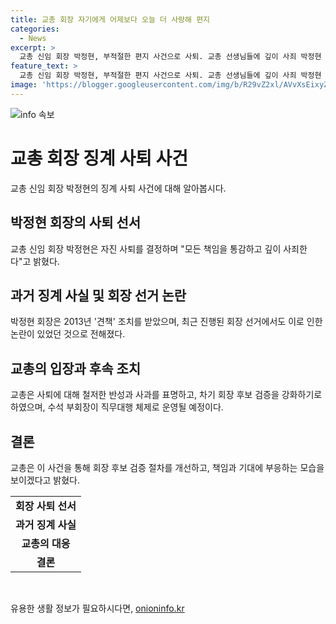 ```yaml
---
title: 교총 회장 자기에게 어제보다 오늘 더 사랑해 편지
categories:
  - News
excerpt: >
  교총 신임 회장 박정현, 부적절한 편지 사건으로 사퇴. 교총 선생님들에 깊이 사죄 박정현 신임 회장은 과거 편지 사건으로 인해 사퇴 의사를 밝혔다. 이로 인해 교총은 문태혁 수석 부회장이 대행하며, 후보 검증 철저히 받아들여 개선 방안 모색한다.회원들의 반발로 사퇴 결정. 후임 회장에 대한 기대감과 책임감에 대비할 취지로 사퇴했다.
feature_text: >
  교총 신임 회장 박정현, 부적절한 편지 사건으로 사퇴. 교총 선생님들에 깊이 사죄 박정현 신임 회장은 과거 편지 사건으로 인해 사퇴 의사를 밝혔다. 이로 인해 교총은 문태혁 수석 부회장이 대행하며, 후보 검증 철저히 받아들여 개선 방안 모색한다.회원들의 반발로 사퇴 결정. 후임 회장에 대한 기대감과 책임감에 대비할 취지로 사퇴했다.
image: 'https://blogger.googleusercontent.com/img/b/R29vZ2xl/AVvXsEixyZcFfHzMRdzZMjFBmAUKJYCLCGyLL1o632UiGVXcaFdKo_bkvkuCioo0uUKlGfBVcT3P84aROyZIXSBEx3Aw5nCQ3pTgDom1WDC4m8eifvWiAmWEEVb4x6G_l8C0QH225ldMjyaFvpxGEBGNO37VmDTDMHGhJPq73UglMfDca1-0aw/s1600/blogspot.png'
---
```


<p><img src="https://blogger.googleusercontent.com/img/b/R29vZ2xl/AVvXsEixyZcFfHzMRdzZMjFBmAUKJYCLCGyLL1o632UiGVXcaFdKo_bkvkuCioo0uUKlGfBVcT3P84aROyZIXSBEx3Aw5nCQ3pTgDom1WDC4m8eifvWiAmWEEVb4x6G_l8C0QH225ldMjyaFvpxGEBGNO37VmDTDMHGhJPq73UglMfDca1-0aw/s1600/blogspot.png" alt="info 속보" /></p>

<h1>교총 회장 징계 사퇴 사건</h1>

<p>교총 신임 회장 박정현의 징계 사퇴 사건에 대해 알아봅시다.</p>

<h2 data-ke-size="size26">박정현 회장의 사퇴 선서</h2>

<p data-ke-size="size16">교총 신임 회장 박정현은 자진 사퇴를 결정하며 "모든 책임을 통감하고 깊이 사죄한다"고 밝혔다.</p>

<h2 data-ke-size="size26">과거 징계 사실 및 회장 선거 논란</h2>

<p data-ke-size="size16">박정현 회장은 2013년 '견책' 조치를 받았으며, 최근 진행된 회장 선거에서도 이로 인한 논란이 있었던 것으로 전해졌다.</p>

<h2 data-ke-size="size26">교총의 입장과 후속 조치</h2>

<p data-ke-size="size16">교총은 사퇴에 대해 철저한 반성과 사과를 표명하고, 차기 회장 후보 검증을 강화하기로 하였으며, 수석 부회장이 직무대행 체제로 운영될 예정이다.</p>

<h2 data-ke-size="size26">결론</h2>

<p data-ke-size="size16">교총은 이 사건을 통해 회장 후보 검증 절차를 개선하고, 책임과 기대에 부응하는 모습을 보이겠다고 밝혔다.</p>

<table>
    <tr>
        <td style="text-align: center; height: 17px;"><b>회장 사퇴 선서</b></td>
    </tr>
    <tr>
        <td style="text-align: center; height: 17px;"><b>과거 징계 사실</b></td>
    </tr>
    <tr>
        <td style="text-align: center; height: 17px;"><b>교총의 대응</b></td>
    </tr>
    <tr>
        <td style="text-align: center; height: 17px;"><b>결론</b></td>
    </tr>
</table>

<p data-ke-size="size16">&nbsp;</p>
유용한 생활 정보가 필요하시다면, <a href="https://onioninfo.kr" rel="dofollow">onioninfo.kr</a>


